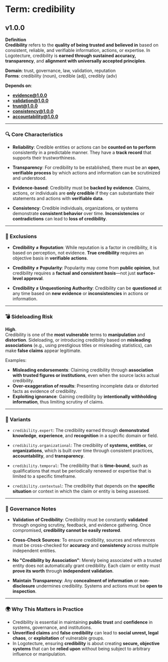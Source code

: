 # Term: credibility

## v1.0.0

**Definition**  
**Credibility** refers to the **quality of being trusted and believed in** based on consistent, reliable, and verifiable information, actions, or expertise. In Logotecture, credibility is **earned through sustained accuracy, transparency**, and **alignment with universally accepted principles**.

**Domain**: trust, governance, law, validation, reputation  
**Forms**: credibility (noun), credible (adj), credibly (adv)

**Depends on**:  
- **evidence@1.0.0**  
- **validation@1.0.0**  
- **trust@1.0.0**  
- **consistency@1.0.0**  
- **accountability@1.0.0**

---

### 🔍 Core Characteristics

- **Reliability**: Credible entities or actions can be **counted on to perform** consistently in a predictable manner. They have a **track record** that supports their trustworthiness.

- **Transparency**: For credibility to be established, there must be an **open, verifiable process** by which actions and information can be scrutinized and understood.

- **Evidence-based**: Credibility must be **backed by evidence**. Claims, actions, or individuals are **only credible** if they can substantiate their statements and actions with **verifiable data**.

- **Consistency**: Credible individuals, organizations, or systems demonstrate **consistent behavior** over time. **Inconsistencies** or **contradictions** can lead to **loss of credibility**.

---

### 🚫 Exclusions

- **Credibility ≠ Reputation**: While reputation is a factor in credibility, it is based on perception, not evidence. **True credibility** requires an objective basis in **verifiable actions**.

- **Credibility ≠ Popularity**: Popularity may come from **public opinion**, but credibility requires a **factual and consistent basis**—not just **surface-level approval**.

- **Credibility ≠ Unquestioning Authority**: Credibility can be **questioned** at any time based on **new evidence** or **inconsistencies** in actions or information.

---

### 💣 Sideloading Risk

**High**.  
Credibility is one of the **most vulnerable** terms to **manipulation** and **distortion**. Sideloading, or introducing credibility based on **misleading associations** (e.g., using prestigious titles or misleading statistics), can make **false claims** appear legitimate.

Examples:
- **Misleading endorsements**: Claiming credibility through **association with trusted figures or institutions**, even when the source lacks actual credibility.
- **Over-exaggeration of results**: Presenting incomplete data or distorted facts as evidence of credibility.
- **Exploiting ignorance**: Gaining credibility by **intentionally withholding information**, thus limiting scrutiny of claims.

---

### 🔁 Variants

- `credibility.expert`: The credibility earned through **demonstrated knowledge**, **experience**, and **recognition** in a specific domain or field.

- `credibility.organizational`: The credibility of **systems, entities**, or **organizations**, which is built over time through consistent practices, **accountability**, and **transparency**.

- `credibility.temporal`: The credibility that is **time-bound**, such as qualifications that must be periodically renewed or expertise that is limited to a specific timeframe.

- `credibility.contextual`: The credibility that depends on the **specific situation** or context in which the claim or entity is being assessed. 

---

### 🔐 Governance Notes

- **Validation of Credibility**: Credibility must be constantly **validated** through ongoing scrutiny, feedback, and evidence gathering. Once compromised, **credibility cannot be easily restored**.

- **Cross-Check Sources**: To ensure credibility, sources and references must be cross-checked for **accuracy** and **consistency** across multiple independent entities.

- **No "Credibility by Association"**: Merely being associated with a trusted entity does not automatically grant credibility. Each claim or entity must **prove its worth** through **independent validation**.

- **Maintain Transparency**: Any **concealment of information** or **non-disclosure** undermines credibility. Systems and actions must be **open to inspection**.

---

### 🌍 Why This Matters in Practice

- Credibility is essential in maintaining **public trust** and **confidence** in systems, governance, and institutions.  
- **Unverified claims** and **false credibility** can lead to **social unrest, legal chaos**, or **exploitation** of vulnerable groups.  
- In Logotecture, ensuring **credibility** is about creating **secure, objective systems** that can be **relied upon** without being subject to arbitrary influence or manipulation.
